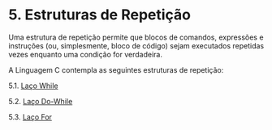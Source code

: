 # 5. Estruturas de Repetição

Uma estrutura de repetição permite que blocos de comandos, expressões e instruções (ou, simplesmente, bloco de código) sejam executados repetidas vezes enquanto uma condição for verdadeira.

A Linguagem C contempla as seguintes estruturas de repetição:

5.1. [Laço While](while.md)

5.2. [Laço Do-While](dowhile.md)

5.3. [Laço For](for.md)


<!--## Exercícios Resolvidos

4.4. [Beecrowd 2375 - Sedex](https://judge.beecrowd.com/pt/problems/view/2375) [[Solucão](beecrowd_2375.md)]

4.5. [Beecrowd 1041 - Coordenadas de um Ponto](https://judge.beecrowd.com/pt/problems/view/1041) [[Solucão](beecrowd_1041.md)]


## Aula Prática (19/04/2024)

5.4. [Beecrowd 1071 - Soma de Impares Consecutivos I](https://judge.beecrowd.com/pt/problems/view/1071) [[Solucão](beecrowd_1071.c)]

5.5. [Beecrowd 1072 - Intervalo 2](https://judge.beecrowd.com/pt/problems/view/1072) [[Solucão](beecrowd_1072.c)]

5.6. [Beecrowd 3302 - Resposta Certa](https://judge.beecrowd.com/pt/problems/view/3302) [[Solucão](beecrowd_3302.c)]

5.7. [Beecrowd 3339 - Carina](https://judge.beecrowd.com/pt/problems/view/3339) [[Solucão](beecrowd_3339.c)]

5.8. [Beecrowd 3068 - Meteoros](https://judge.beecrowd.com/pt/problems/view/3068) [[Solucão](beecrowd_3068.c)]

5.9. [Beecrowd 3214 - Refrigerante](https://judge.beecrowd.com/pt/problems/view/3214) [[Solucão](beecrowd_3214.c)]-->







